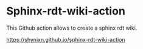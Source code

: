 # Sphinx-rdt-wiki-action

This Github action allows to create a sphinx rdt wiki.

https://shynixn.github.io/sphinx-rdt-wiki-action
